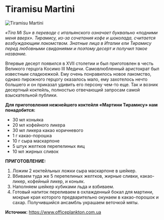 # Tiramisu Martini

![Tiramisu Martini](/images/Kulinar/Napitki/cock_01.jpg 'Tiramisu Martini')

_«Tira Mi Su» в переводе с итальянского означает буквально «подними меня вверх». Тирамису, из-за сочетания кофе и шоколада, считается возбуждающим лакомством. Знатные лица в Италии ели Тирамису перед любовными свиданиями и поэтому десерт и получил такое название._

Впервые десерт появился в XVII столетии и был приготовлен в честь Великого герцога Косимо III Медичи. Самовлюбленный аристократ был известным сладкоежкой. Ему очень понравилось новое лакомство, однако пирожного герцогу оказалось мало, ему захотелось нечто большего и он приказал удивить его персону чем-то еще. Так и возник десертный коктейль, полностью отвечающий запросам самой взыскательной публики.

**Для приготовления нежнейшего коктейля «Мартини Тирамису» нам понадобится:**

- 30 мл коньяка
- 20 мл кофейного ликера
- 30 мл ликера какао коричневого
- 1 г какао-порошка
- 10 г сыра маскарпоне
- 5 штук желтков перепелиных яиц
- 10 мл жирных сливок

**ПРИГОТОВЛЕНИЕ:**

1. Ложим 2 коктейльных ложки сыра маскарпоне в шейкер.
2. Вбиваем туда же 5 перепелиных желтков, жирные сливки, какао-ликер, кофейный ликер, и коньяк.
3. Наполняем шейкер кубиками льда и взбиваем.
4. Готовый напиток переливаем в охлажденный бокал для мартини, мокрые края которого предварительно окунаем в какао-порошок и сахар. Получившийся ансамбль украшаем веточкой мяты.

**Источник**: https://www.officeplankton.com.ua
